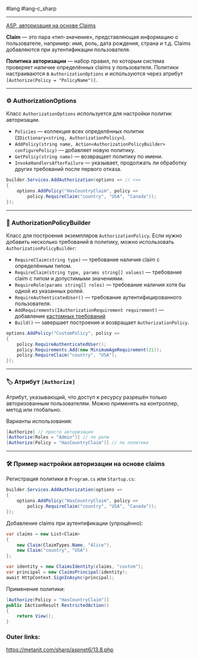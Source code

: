 #lang #lang-c_sharp 

---
[ASP, авторизация на основе Claims](examples/C-sharp/ASP,%20авторизация%20на%20основе%20Claims.md)

**Claim** — это пара «тип-значение», представляющая информацию о пользователе, например: имя, роль, дата рождения, страна и т.д. Claims добавляются при аутентификации пользователя.

**Политика авторизации** — набор правил, по которым система проверяет наличие определённых claims у пользователя. Политики настраиваются в `AuthorizationOptions` и используются через атрибут `[Authorize(Policy = "PolicyName")]`.

---
### ⚙️ AuthorizationOptions
Класс `AuthorizationOptions` используется для настройки политик авторизации.
- `Policies` — коллекция всех определённых политик (`IDictionary<string, AuthorizationPolicy>`).
- `AddPolicy(string name, Action<AuthorizationPolicyBuilder> configurePolicy)` — добавляет новую политику.
- `GetPolicy(string name)` — возвращает политику по имени.
- `InvokeHandlersAfterFailure` — указывает, продолжать ли обработку других требований после первого отказа.

```csharp
builder.Services.AddAuthorization(options => // <==
{
    options.AddPolicy("HasCountryClaim", policy =>
        policy.RequireClaim("country", "USA", "Canada"));
});
```

---
### 🧱 AuthorizationPolicyBuilder
Класс для построения экземпляров `AuthorizationPolicy`.
Если нужно добавить несколько требований в политику, можно использовать `AuthorizationPolicyBuilder`:
- `RequireClaim(string type)` — требование наличия claim с определённым типом.
- `RequireClaim(string type, params string[] values)` — требование claim с типом и допустимыми значениями.
- `RequireRole(params string[] roles)` — требование наличия хотя бы одной из указанных ролей.
- `RequireAuthenticatedUser()` — требование аутентифицированного пользователя.
- `AddRequirements(IAuthorizationRequirement requirement)` — добавление [кастомных требований](1.%20Languages/C-sharp/_%20ASP.NET/ASP.NET%20Core/12.%20Аутентификация%20и%20авторизация/8.%20Кастомные%20claims-политики%20авторизации.md)
- `Build()` — завершает построение и возвращает `AuthorizationPolicy`.

```csharp
options.AddPolicy("CustomPolicy", policy =>
{
    policy.RequireAuthenticatedUser();
    policy.Requirements.Add(new MinimumAgeRequirement(21));
    policy.RequireClaim("country", "USA");
});
```

---
### 🏷 Атрибут `[Authorize]`
Атрибут, указывающий, что доступ к ресурсу разрешён только авторизованным пользователям.
Можно применять на контроллер, метод или глобально.

Варианты использования:
```csharp
[Authorize] // просто авторизация
[Authorize(Roles = "Admin")] // по роли
[Authorize(Policy = "HasCountryClaim")] // по политике
```

---

### 🛠 Пример настройки авторизации на основе claims

Регистрация политики в `Program.cs` или `Startup.cs`:
```csharp
builder.Services.AddAuthorization(options =>
{
    options.AddPolicy("HasCountryClaim", policy =>
        policy.RequireClaim("country", "USA", "Canada"));
});
```
Добавление claims при аутентификации (упрощённо):
```csharp
var claims = new List<Claim>
{
    new Claim(ClaimTypes.Name, "Alice"),
    new Claim("country", "USA")
};

var identity = new ClaimsIdentity(claims, "custom");
var principal = new ClaimsPrincipal(identity);
await HttpContext.SignInAsync(principal);
```
Применение политики:
```csharp
[Authorize(Policy = "HasCountryClaim")]
public IActionResult RestrictedAction()
{
    return View();
}
```



### Outer links:
https://metanit.com/sharp/aspnet6/13.8.php